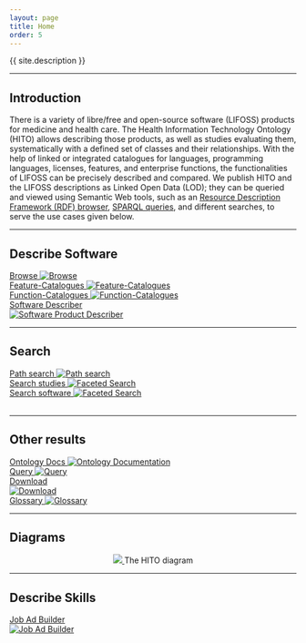 ```yaml
---
layout: page
title: Home
order: 5
---
```


<p class="lead">{{ site.description }}</p>

---
## Introduction

There is a variety of libre/free and open-source software (LIFOSS) products for medicine and health care.
The Health Information Technology Ontology (HITO) allows describing those products, as well as studies evaluating them, systematically with a defined set of classes and their relationships.
With the help of linked or integrated catalogues for languages, programming languages, licenses, features, and enterprise functions, the functionalities of LIFOSS can be precisely described and compared.
We publish HITO and the LIFOSS descriptions as Linked Open Data (LOD); they can be queried and viewed using Semantic Web tools, such as an [Resource Description Framework (RDF) browser](https://hitontology.eu/ontology/), [SPARQL queries](https://hitontology.eu/sparql/), and different searches, to serve the use cases given below.

---
## Describe Software

<div class="flexy">
<div class="flex-item">
  <a title="Browse" href="https://hitontology.eu/ontology/">Browse
  <img title="Browse" alt="Browse" src="public/browse.png">
</a>
</div>
<div class="flex-item">
<a title="Feature-Catalogues" href="https://hitontology.eu/ontology/FeatureCatalogue">Feature-Catalogues
<img title="Feature-Catalogues" alt="Feature-Catalogues" src="public/catalogue.jpg">
</a>
</div>
<div class="flex-item">
<a title="Function-Catalogues" href="https://hitontology.eu/ontology/EnterpriseFunctionCatalogue">Function-Catalogues
<img title="Function-Catalogues" alt="Function-Catalogues" src="public/catalogue.jpg">
</a>
</div>
<div class="flex-item">
<a title="Software Product Describer" href="jobadbuilder/swp.html">Software Describer<br>
<img title="Software Product Describer" alt="Software Product Describer" src="public/browse.png">
</a>
</div>
</div>

---
## Search
<!--  -->
<div class="flexy">
<div class="flex-item">
  <a title="Path search" href="https://hitontology.github.io/gui/">Path search
  <img title="Path search" alt="Path search" src="public/search.jpg">
</a>
</div>
<div class="flex-item">
  <a title="Faceted Search" href="https://hitontology.eu/search/">Search studies
  <img title="Faceted Search" alt="Faceted Search" src="public/search.jpg">
</a>
</div>
<div class="flex-item">
  <a title="Faceted Search" href="https://hitontology.eu/search/softwareproduct.html">
  Search software
  <img title="Faceted Search" alt="Faceted Search" src="public/search.jpg">
</a>
</div>
</div>
<br>

---
## Other results

<div class="flexy">
<div class="flex-item">
  <a title="Ontology Docs" href= "https://hitontology.eu/gui" target="_blank">Ontology Docs
  <img title="Ontology Documentation" alt="Ontology Documentation" src="public/browse.png">
</a>
</div>
<div class="flex-item">
  <a title="Query" href= "https://hitontology.eu/sparql/">Query
  <img title="Query" alt="Query" src="public/sparql.png">
</a>
</div>
<div class="flex-item">
<a title="Download" href="https://raw.githubusercontent.com/hitontology/ontology/master/ontology.ttl">Download <br>
<img title="Download" alt="Download" src="public/download.png">
</a>
</div>
<div class="flex-item">
  <a title="Glossary" href= "https://imise.github.io/glossar/hito/" target="_blank">Glossary
  <img title="Glossary" alt="Glossary" src="public/browse.png">
</a>
</div>
</div>

---
## Diagrams

<center>
  <a href="public/2024-05-hito_diagram.svg" target="_blank">
    <img src="public/2024-05-hito_diagram.svg">
  </a>
  The HITO diagram
</center>

---
## Describe Skills

<div class="flexy">
<div class="flex-item">
<a title="Job Ad Builder" href="jobadbuilder/index.html">Job Ad Builder<br>
<img title="Job Ad Builder" alt="Job Ad Builder" src="public/browse.png">
</a>
</div>
</div>
